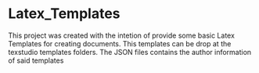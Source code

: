 # Latex_Templates

This project was created with the intetion of provide some basic Latex Templates for creating documents. This templates can be drop at the texstudio templates folders. 
The JSON files contains the author information of said templates
